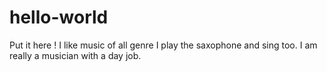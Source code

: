 # hello-world
Put it here ! 
I like music of all genre
I play the saxophone and sing too. 
I am really a musician with a day job.  
